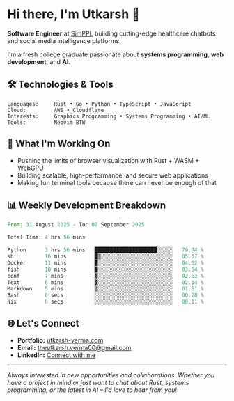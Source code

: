 # Hi there, I'm Utkarsh 👋

**Software Engineer** at [SimPPL](https://simppl.org) building cutting-edge healthcare chatbots and social media intelligence platforms.

I'm a fresh college graduate passionate about **systems programming**, **web development**, and **AI**.

## 🛠️ Technologies & Tools

```
Languages:     Rust • Go • Python • TypeScript • JavaScript
Cloud:         AWS • Cloudflare
Interests:     Graphics Programming • Systems Programming • AI/ML
Tools:         Neovim BTW
```

## 🚀 What I'm Working On

- Pushing the limits of browser visualization with Rust + WASM + WebGPU
- Building scalable, high-performance, and secure web applications
- Making fun terminal tools because there can never be enough of that

## 📊 Weekly Development Breakdown

<!--START_SECTION:waka-->

```rust
From: 31 August 2025 - To: 07 September 2025

Total Time: 4 hrs 56 mins

Python      3 hrs 56 mins   ████████████████████░░░░░   79.74 %
sh          16 mins         █▒░░░░░░░░░░░░░░░░░░░░░░░   05.57 %
Docker      11 mins         █░░░░░░░░░░░░░░░░░░░░░░░░   04.02 %
fish        10 mins         █░░░░░░░░░░░░░░░░░░░░░░░░   03.54 %
conf        7 mins          ▓░░░░░░░░░░░░░░░░░░░░░░░░   02.63 %
Text        6 mins          ▓░░░░░░░░░░░░░░░░░░░░░░░░   02.14 %
Markdown    5 mins          ▒░░░░░░░░░░░░░░░░░░░░░░░░   01.81 %
Bash        0 secs          ░░░░░░░░░░░░░░░░░░░░░░░░░   00.28 %
Nix         0 secs          ░░░░░░░░░░░░░░░░░░░░░░░░░   00.11 %
```

<!--END_SECTION:waka-->

## 🌐 Let's Connect

- **Portfolio:** [utkarsh-verma.com](https://utkarsh-verma.com)
- **Email:** theutkarsh.verma00@gmail.com
- **LinkedIn:** [Connect with me](https://linkedin.com/in/utkarsh-verm4)

---

*Always interested in new opportunities and collaborations. Whether you have a project in mind or just want to chat about Rust, systems programming, or the latest in AI – I'd love to hear from you!*

